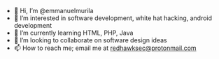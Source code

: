 - 👋 Hi, I’m @emmanuelmurila
- 👀 I’m interested in software development, white hat hacking, android development
- 🌱 I’m currently learning HTML, PHP, Java
- 💞️ I’m looking to collaborate on software design ideas
- 📫 How to reach me; email me at redhawksec@protonmail.com

<!---
emmanuelmurila/emmanuelmurila is a ✨ special ✨ repository because its `README.md` (this file) appears on your GitHub profile.
You can click the Preview link to take a look at your changes.
--->
